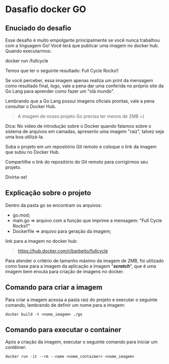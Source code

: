 # Dasafio docker GO

## Enuciado do desafio

Esse desafio é muito empolgante principalmente se você nunca trabalhou com a linguagem Go!
Você terá que publicar uma imagem no docker hub. Quando executarmos:

docker run <seu-user>/fullcycle

Temos que ter o seguinte resultado: Full Cycle Rocks!!

Se você perceber, essa imagem apenas realiza um print da mensagem como resultado final, logo, vale a pena dar uma conferida no próprio site da Go Lang para aprender como fazer um "olá mundo".

Lembrando que a Go Lang possui imagens oficiais prontas, vale a pena consultar o Docker Hub.

> A imagem de nosso projeto Go precisa ter menos de 2MB =)

Dica: No vídeo de introdução sobre o Docker quando falamos sobre o sistema de arquivos em camadas, apresento uma imagem "raiz", talvez seja uma boa utilizá-la.

Suba o projeto em um repositório Git remoto e coloque o link da imagem que subiu no Docker Hub.

Compartilhe o link do repositório do Git remoto para corrigirmos seu projeto.

Divirta-se!

## Explicação sobre o projeto

Dentro da pasta go se encontram os arquivos:

- go.mod;
- main.go => arquivo com a função que imprime a mensagem: "Full Cycle Rocks!!"
- Dockerfile => arquivo para geração da imagem;

link para a imagem no docker hub:

> https://hub.docker.com/r/barbeito/fullcycle

Para atender o critério de tamanho máximo da imagem de 2MB, foi utilizado como base para a imagem da aplicação a imagem "***scratch***", que é uma imagem bem enxuta para criação de imagens no docker.

## Comando para criar a imagem

Para criar a imagem acessa a pasta raiz do projeto e executar o seguinte comando, lambrando de definir um nome para a imagem:

```
docker build -t <nome_imagem> ./go
```

## Comando para executar o container

Após a criação da imagem, executar o seguinte comando para iniciar um contêiner:

```
docker run -it --rm --name <nome_contaimer> <nome_imagem>
```